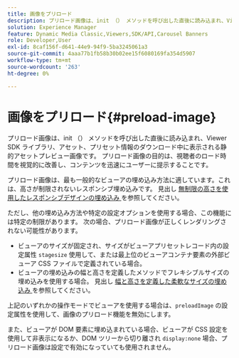 ```yaml
---
title: 画像をプリロード
description: プリロード画像は、init （） メソッドを呼び出した直後に読み込まれ、Viewer SDK ライブラリ、アセット、プリセット情報のダウンロード中に表示される静的アセットプレビュー画像です。 プリロード画像の目的は、視聴者のロード時間を視覚的に改善し、コンテンツを迅速にユーザーに提示することです。
solution: Experience Manager
feature: Dynamic Media Classic,Viewers,SDK/API,Carousel Banners
role: Developer,User
exl-id: 8caf156f-d641-44e9-94f9-5ba3245061a3
source-git-commit: 4aaa77b1fb58b30b02ee15f6080169fa354d5907
workflow-type: tm+mt
source-wordcount: '263'
ht-degree: 0%

---
```


# 画像をプリロード{#preload-image}

プリロード画像は、init （） メソッドを呼び出した直後に読み込まれ、Viewer SDK ライブラリ、アセット、プリセット情報のダウンロード中に表示される静的アセットプレビュー画像です。 プリロード画像の目的は、視聴者のロード時間を視覚的に改善し、コンテンツを迅速にユーザーに提示することです。

プリロード画像は、最も一般的なビューアの埋め込み方法に適しています。これは、高さが制限されないレスポンシブ埋め込みです。 見出し [ 無制限の高さを使用したレスポンシブデザインの埋め込み ](../../c-html5-aem-asset-viewers/c-html5-aem-carousel/c-html5-aem-carousel.md#concept-b44f1df3c1c64d4e8b5565e7736bf95e) を参照してください。

ただし、他の埋め込み方法や特定の設定オプションを使用する場合、この機能には特定の制限があります。 次の場合、プリロード画像が正しくレンダリングされない可能性があります。

* ビューアのサイズが固定され、サイズがビューアプリセットレコード内の設定属性 `stagesize` 使用して、または最上位のビューアコンテナ要素の外部ビューア CSS ファイルで定義されている場合。
* ビューアの埋め込みの幅と高さを定義したメソッドでフレキシブルサイズの埋め込みを使用する場合。 見出し [ 幅と高さを定義した柔軟なサイズの埋め込み ](../../c-html5-aem-asset-viewers/c-html5-aem-interactive-images/c-html5-aem-interactive-images.md#section-6bb5d3c502544ad18a58eafe12a13435) を参照してください。

上記のいずれかの操作モードでビューアを使用する場合は、`preloadImage` の設定属性を使用して、画像のプリロード機能を無効にします。

また、ビューアが DOM 要素に埋め込まれている場合、ビューアが CSS 設定を使用して非表示になるか、DOM ツリーから切り離され `display:none` 場合、プリロード画像は設定で有効になっていても使用されません。
